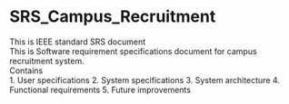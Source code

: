 # SRS_Campus_Recruitment
This is IEEE standard SRS document  
This is Software requirement specifications document for campus recruitment system.  
Contains  
      1. User specifications
      2. System specifications
      3. System architecture
      4. Functional requirements
      5. Future improvements

